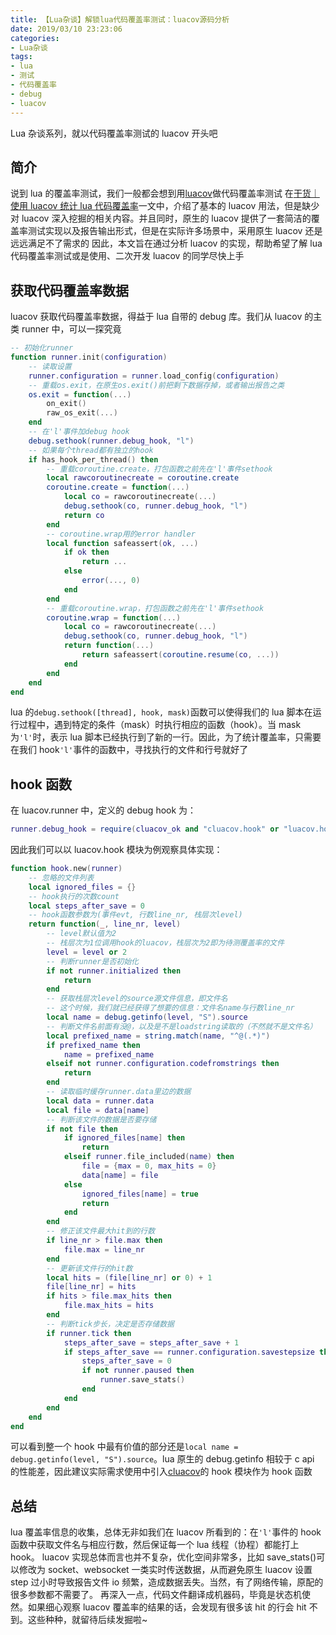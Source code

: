 ```yaml
---
title: 【Lua杂谈】解锁lua代码覆盖率测试：luacov源码分析
date: 2019/03/10 23:23:06
categories:
- Lua杂谈
tags:
- lua
- 测试
- 代码覆盖率
- debug
- luacov
---
```


Lua 杂谈系列，就以代码覆盖率测试的 luacov 开头吧

## 简介

说到 lua 的覆盖率测试，我们一般都会想到用[luacov](https:--keplerproject.github.io/luacov/index.html)做代码覆盖率测试
在[干货｜使用 luacov 统计 lua 代码覆盖率](https:--blog.csdn.net/O4dC8OjO7ZL6/article/details/78373117)一文中，介绍了基本的 luacov 用法，但是缺少对 luacov 深入挖掘的相关内容。并且同时，原生的 luacov 提供了一套简洁的覆盖率测试实现以及报告输出形式，但是在实际许多场景中，采用原生 luacov 还是远远满足不了需求的
因此，本文旨在通过分析 luacov 的实现，帮助希望了解 lua 代码覆盖率测试或是使用、二次开发 luacov 的同学尽快上手

<!-- more -->

## 获取代码覆盖率数据

luacov 获取代码覆盖率数据，得益于 lua 自带的 debug 库。我们从 luacov 的主类 runner 中，可以一探究竟

```lua
-- 初始化runner
function runner.init(configuration)
    -- 读取设置
    runner.configuration = runner.load_config(configuration)
    -- 重载os.exit，在原生os.exit()前把剩下数据存掉，或者输出报告之类
    os.exit = function(...)
        on_exit()
        raw_os_exit(...)
    end
    -- 在'l'事件加debug hook
    debug.sethook(runner.debug_hook, "l")
    -- 如果每个thread都有独立的hook
    if has_hook_per_thread() then
        -- 重载coroutine.create，打包函数之前先在'l'事件sethook
        local rawcoroutinecreate = coroutine.create
        coroutine.create = function(...)
            local co = rawcoroutinecreate(...)
            debug.sethook(co, runner.debug_hook, "l")
            return co
        end
        -- coroutine.wrap用的error handler
        local function safeassert(ok, ...)
            if ok then
                return ...
            else
                error(..., 0)
            end
        end
        -- 重载coroutine.wrap，打包函数之前先在'l'事件sethook
        coroutine.wrap = function(...)
            local co = rawcoroutinecreate(...)
            debug.sethook(co, runner.debug_hook, "l")
            return function(...)
                return safeassert(coroutine.resume(co, ...))
            end
        end
    end
end
```

lua 的`debug.sethook([thread], hook, mask)`函数可以使得我们的 lua 脚本在运行过程中，遇到特定的条件（mask）时执行相应的函数（hook）。当 mask 为`'l'`时，表示 lua 脚本已经执行到了新的一行。因此，为了统计覆盖率，只需要在我们 hook`'l'`事件的函数中，寻找执行的文件和行号就好了

## hook 函数

在 luacov.runner 中，定义的 debug hook 为：

```lua
runner.debug_hook = require(cluacov_ok and "cluacov.hook" or "luacov.hook").new(runner)
```

因此我们可以以 luacov.hook 模块为例观察具体实现：

```lua
function hook.new(runner)
    -- 忽略的文件列表
    local ignored_files = {}
    -- hook执行的次数count
    local steps_after_save = 0
    -- hook函数参数为(事件evt, 行数line_nr, 栈层次level)
    return function(_, line_nr, level)
        -- level默认值为2
        -- 栈层次为1位调用hook的luacov，栈层次为2即为待测覆盖率的文件
        level = level or 2
        -- 判断runner是否初始化
        if not runner.initialized then
            return
        end
        -- 获取栈层次level的source源文件信息，即文件名
        -- 这个时候，我们就已经获得了想要的信息：文件名name与行数line_nr
        local name = debug.getinfo(level, "S").source
        -- 判断文件名前面有没@，以及是不是loadstring读取的（不然就不是文件名）
        local prefixed_name = string.match(name, "^@(.*)")
        if prefixed_name then
            name = prefixed_name
        elseif not runner.configuration.codefromstrings then
            return
        end
        -- 读取临时缓存runner.data里边的数据
        local data = runner.data
        local file = data[name]
        -- 判断该文件的数据是否要存储
        if not file then
            if ignored_files[name] then
                return
            elseif runner.file_included(name) then
                file = {max = 0, max_hits = 0}
                data[name] = file
            else
                ignored_files[name] = true
                return
            end
        end
        -- 修正该文件最大hit到的行数
        if line_nr > file.max then
            file.max = line_nr
        end
        -- 更新该文件行的hit数
        local hits = (file[line_nr] or 0) + 1
        file[line_nr] = hits
        if hits > file.max_hits then
            file.max_hits = hits
        end
        -- 判断tick步长，决定是否存储数据
        if runner.tick then
            steps_after_save = steps_after_save + 1
            if steps_after_save == runner.configuration.savestepsize then
                steps_after_save = 0
                if not runner.paused then
                    runner.save_stats()
                end
            end
        end
    end
end
```

可以看到整一个 hook 中最有价值的部分还是`local name = debug.getinfo(level, "S").source`。lua 原生的 debug.getinfo 相较于 c api 的性能差，因此建议实际需求使用中引入[cluacov](https:--github.com/LuaDist-testing/cluacov)的 hook 模块作为 hook 函数

## 总结

lua 覆盖率信息的收集，总体无非如我们在 luacov 所看到的：在`'l'`事件的 hook 函数中获取文件名与相应行数，然后保证每一个 lua 线程（协程）都能打上 hook。
luacov 实现总体而言也并不复杂，优化空间非常多，比如 save_stats()可以修改为 socket、websocket 一类实时传送数据，从而避免原生 luacov 设置 step 过小时导致报告文件 io 频繁，造成数据丢失。当然，有了网络传输，原配的很多参数都不需要了。
再深入一点，代码文件翻译成机器码，毕竟是状态机使然。如果细心观察 luacov 覆盖率的结果的话，会发现有很多该 hit 的行会 hit 不到。这些种种，就留待后续发掘啦~
